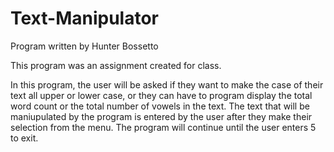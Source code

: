 # Text-Manipulator

Program written by Hunter Bossetto

This program was an assignment created for class.

In this program, the user will be asked if they want to make the case of their text all upper or lower case, or they can have to program display the total word count or the total number of vowels in the text. The text that will be maniupulated by the program is entered by the user after they make their selection from the menu. The program will continue until the user enters 5 to exit.
